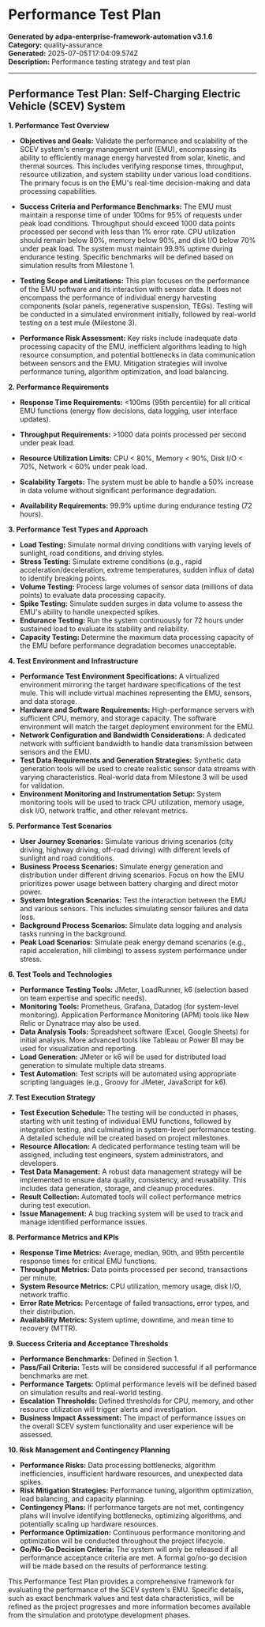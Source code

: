 # Performance Test Plan

**Generated by adpa-enterprise-framework-automation v3.1.6**  
**Category:** quality-assurance  
**Generated:** 2025-07-05T17:04:09.574Z  
**Description:** Performance testing strategy and test plan

---

## Performance Test Plan: Self-Charging Electric Vehicle (SCEV) System

**1. Performance Test Overview**

* **Objectives and Goals:**  Validate the performance and scalability of the SCEV system's energy management unit (EMU), encompassing its ability to efficiently manage energy harvested from solar, kinetic, and thermal sources.  This includes verifying response times, throughput, resource utilization, and system stability under various load conditions.  The primary focus is on the EMU's real-time decision-making and data processing capabilities.

* **Success Criteria and Performance Benchmarks:**  The EMU must maintain a response time of under 100ms for 95% of requests under peak load conditions.  Throughput should exceed 1000 data points processed per second with less than 1% error rate.  CPU utilization should remain below 80%, memory below 90%, and disk I/O below 70% under peak load.  The system must maintain 99.9% uptime during endurance testing. Specific benchmarks will be defined based on simulation results from Milestone 1.

* **Testing Scope and Limitations:** This plan focuses on the performance of the EMU software and its interaction with sensor data.  It does not encompass the performance of individual energy harvesting components (solar panels, regenerative suspension, TEGs).  Testing will be conducted in a simulated environment initially, followed by real-world testing on a test mule (Milestone 3).

* **Performance Risk Assessment:**  Key risks include inadequate data processing capacity of the EMU, inefficient algorithms leading to high resource consumption, and potential bottlenecks in data communication between sensors and the EMU.  Mitigation strategies will involve performance tuning, algorithm optimization, and load balancing.


**2. Performance Requirements**

* **Response Time Requirements:** <100ms (95th percentile) for all critical EMU functions (energy flow decisions, data logging, user interface updates).

* **Throughput Requirements:** >1000 data points processed per second under peak load.

* **Resource Utilization Limits:** CPU < 80%, Memory < 90%, Disk I/O < 70%, Network < 60% under peak load.

* **Scalability Targets:** The system must be able to handle a 50% increase in data volume without significant performance degradation.

* **Availability Requirements:** 99.9% uptime during endurance testing (72 hours).


**3. Performance Test Types and Approach**

* **Load Testing:** Simulate normal driving conditions with varying levels of sunlight, road conditions, and driving styles.
* **Stress Testing:** Simulate extreme conditions (e.g., rapid acceleration/deceleration, extreme temperatures, sudden influx of data) to identify breaking points.
* **Volume Testing:**  Process large volumes of sensor data (millions of data points) to evaluate data processing capacity.
* **Spike Testing:** Simulate sudden surges in data volume to assess the EMU's ability to handle unexpected spikes.
* **Endurance Testing:** Run the system continuously for 72 hours under sustained load to evaluate its stability and reliability.
* **Capacity Testing:** Determine the maximum data processing capacity of the EMU before performance degradation becomes unacceptable.


**4. Test Environment and Infrastructure**

* **Performance Test Environment Specifications:** A virtualized environment mirroring the target hardware specifications of the test mule.  This will include virtual machines representing the EMU, sensors, and data storage.
* **Hardware and Software Requirements:** High-performance servers with sufficient CPU, memory, and storage capacity.  The software environment will match the target deployment environment for the EMU.
* **Network Configuration and Bandwidth Considerations:**  A dedicated network with sufficient bandwidth to handle data transmission between sensors and the EMU.
* **Test Data Requirements and Generation Strategies:**  Synthetic data generation tools will be used to create realistic sensor data streams with varying characteristics.  Real-world data from Milestone 3 will be used for validation.
* **Environment Monitoring and Instrumentation Setup:**  System monitoring tools will be used to track CPU utilization, memory usage, disk I/O, network traffic, and other relevant metrics.


**5. Performance Test Scenarios**

* **User Journey Scenarios:** Simulate various driving scenarios (city driving, highway driving, off-road driving) with different levels of sunlight and road conditions.
* **Business Process Scenarios:**  Simulate energy generation and distribution under different driving scenarios.  Focus on how the EMU prioritizes power usage between battery charging and direct motor power.
* **System Integration Scenarios:**  Test the interaction between the EMU and various sensors.  This includes simulating sensor failures and data loss.
* **Background Process Scenarios:** Simulate data logging and analysis tasks running in the background.
* **Peak Load Scenarios:** Simulate peak energy demand scenarios (e.g., rapid acceleration, hill climbing) to assess system performance under stress.


**6. Test Tools and Technologies**

* **Performance Testing Tools:** JMeter, LoadRunner, k6 (selection based on team expertise and specific needs).
* **Monitoring Tools:** Prometheus, Grafana, Datadog (for system-level monitoring).  Application Performance Monitoring (APM) tools like New Relic or Dynatrace may also be used.
* **Data Analysis Tools:**  Spreadsheet software (Excel, Google Sheets) for initial analysis.  More advanced tools like Tableau or Power BI may be used for visualization and reporting.
* **Load Generation:**  JMeter or k6 will be used for distributed load generation to simulate multiple data streams.
* **Test Automation:**  Test scripts will be automated using appropriate scripting languages (e.g., Groovy for JMeter, JavaScript for k6).


**7. Test Execution Strategy**

* **Test Execution Schedule:**  The testing will be conducted in phases, starting with unit testing of individual EMU functions, followed by integration testing, and culminating in system-level performance testing.  A detailed schedule will be created based on project milestones.
* **Resource Allocation:**  A dedicated performance testing team will be assigned, including test engineers, system administrators, and developers.
* **Test Data Management:**  A robust data management strategy will be implemented to ensure data quality, consistency, and reusability.  This includes data generation, storage, and cleanup procedures.
* **Result Collection:**  Automated tools will collect performance metrics during test execution.
* **Issue Management:**  A bug tracking system will be used to track and manage identified performance issues.


**8. Performance Metrics and KPIs**

* **Response Time Metrics:** Average, median, 90th, and 95th percentile response times for critical EMU functions.
* **Throughput Metrics:** Data points processed per second, transactions per minute.
* **System Resource Metrics:** CPU utilization, memory usage, disk I/O, network traffic.
* **Error Rate Metrics:** Percentage of failed transactions, error types, and their distribution.
* **Availability Metrics:** System uptime, downtime, and mean time to recovery (MTTR).


**9. Success Criteria and Acceptance Thresholds**

* **Performance Benchmarks:**  Defined in Section 1.
* **Pass/Fail Criteria:**  Tests will be considered successful if all performance benchmarks are met.
* **Performance Targets:**  Optimal performance levels will be defined based on simulation results and real-world testing.
* **Escalation Thresholds:**  Defined thresholds for CPU, memory, and other resource utilization will trigger alerts and investigation.
* **Business Impact Assessment:**  The impact of performance issues on the overall SCEV system functionality and user experience will be assessed.


**10. Risk Management and Contingency Planning**

* **Performance Risks:**  Data processing bottlenecks, algorithm inefficiencies, insufficient hardware resources, and unexpected data spikes.
* **Risk Mitigation Strategies:**  Performance tuning, algorithm optimization, load balancing, and capacity planning.
* **Contingency Plans:**  If performance targets are not met, contingency plans will involve identifying bottlenecks, optimizing algorithms, and potentially scaling up hardware resources.
* **Performance Optimization:**  Continuous performance monitoring and optimization will be conducted throughout the project lifecycle.
* **Go/No-Go Decision Criteria:**  The system will only be released if all performance acceptance criteria are met.  A formal go/no-go decision will be made based on the results of performance testing.


This Performance Test Plan provides a comprehensive framework for evaluating the performance of the SCEV system's EMU.  Specific details, such as exact benchmark values and test data characteristics, will be refined as the project progresses and more information becomes available from the simulation and prototype development phases.
